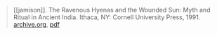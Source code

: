 > [[jamison]]. The Ravenous Hyenas and the Wounded Sun: Myth and Ritual in Ancient India. Ithaca, NY: Cornell University Press, 1991. [archive.org](https://archive.org/details/ravenoushyenaswo00jami), [pdf](jamison1991.pdf)